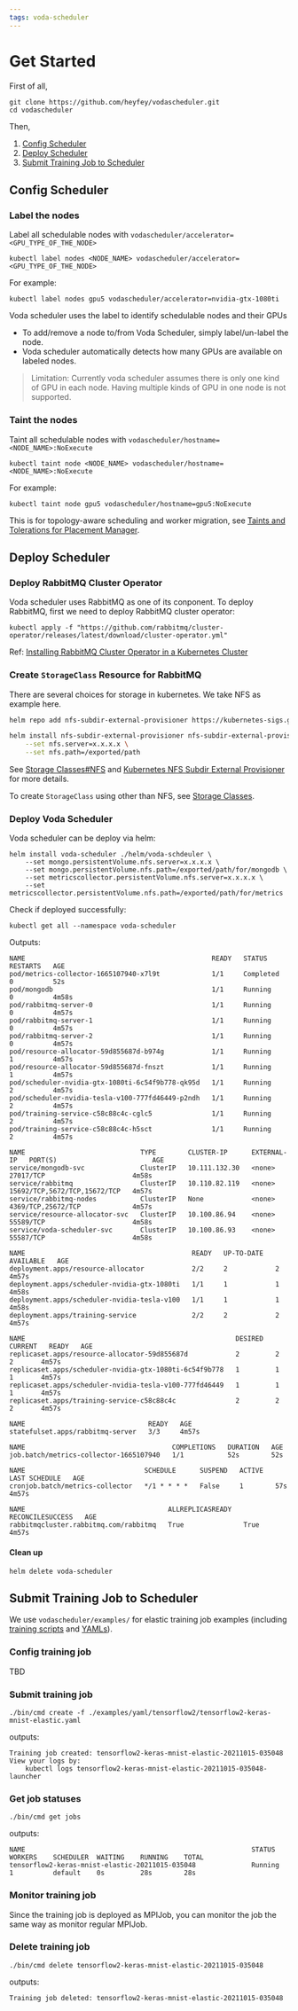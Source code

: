 ```yaml
---
tags: voda-scheduler
---
```


# Get Started

First of all,
```
git clone https://github.com/heyfey/vodascheduler.git
cd vodascheduler
```
Then,
1. [Config Scheduler](#Config-Scheduler)
2. [Deploy Scheduler](#Deploy-Scheduler)
3. [Submit Training Job to Scheduler](#Submit-Training-Job-to-Scheduler)


## Config Scheduler

### Label the nodes

Label all schedulable nodes with `vodascheduler/accelerator=<GPU_TYPE_OF_THE_NODE>`

```
kubectl label nodes <NODE_NAME> vodascheduler/accelerator=<GPU_TYPE_OF_THE_NODE>
```

For example:
```
kubectl label nodes gpu5 vodascheduler/accelerator=nvidia-gtx-1080ti
```

Voda scheduler uses the label to identify schedulable nodes and their GPUs
- To add/remove a node to/from Voda Scheduler, simply label/un-label the node.
- Voda scheduler automatically detects how many GPUs are available on labeled nodes.

> Limitation: 
> Currently voda scheduler assumes there is only one kind of GPU in each node. Having multiple kinds of GPU in one node is not supported.

### Taint the nodes

Taint all schedulable nodes with `vodascheduler/hostname=<NODE_NAME>:NoExecute`

```
kubectl taint node <NODE_NAME> vodascheduler/hostname=<NODE_NAME>:NoExecute
```

For example:
```
kubectl taint node gpu5 vodascheduler/hostname=gpu5:NoExecute
```

This is for topology-aware scheduling and worker migration, see [Taints and Tolerations for Placement Manager](https://github.com/heyfey/vodascheduler/tree/main/deploy/patch-file-tolerations).


## Deploy Scheduler 

### Deploy RabbitMQ Cluster Operator

Voda scheduler uses RabbitMQ as one of its conponent. To deploy RabbitMQ, first we need to deploy RabbitMQ cluster operator:
```
kubectl apply -f "https://github.com/rabbitmq/cluster-operator/releases/latest/download/cluster-operator.yml"
```
Ref: [Installing RabbitMQ Cluster Operator in a Kubernetes Cluster](https://www.rabbitmq.com/kubernetes/operator/install-operator.html)

### Create `StorageClass` Resource for RabbitMQ

There are several choices for storage in kubernetes. We take NFS as example here.

```bash
helm repo add nfs-subdir-external-provisioner https://kubernetes-sigs.github.io/nfs-subdir-external-provisioner/

helm install nfs-subdir-external-provisioner nfs-subdir-external-provisioner/nfs-subdir-external-provisioner \
    --set nfs.server=x.x.x.x \
    --set nfs.path=/exported/path
```

See [Storage Classes#NFS](https://kubernetes.io/docs/concepts/storage/storage-classes/#nfs) and [Kubernetes NFS Subdir External Provisioner](https://github.com/kubernetes-sigs/nfs-subdir-external-provisioner) for more details.

To create `StorageClass` using other than NFS, see [Storage Classes](https://kubernetes.io/docs/concepts/storage/storage-classes/).

### Deploy Voda Scheduler

Voda scheduler can be deploy via helm:

```
helm install voda-scheduler ./helm/voda-schdeuler \
    --set mongo.persistentVolume.nfs.server=x.x.x.x \
    --set mongo.persistentVolume.nfs.path=/exported/path/for/mongodb \
    --set metricscollector.persistentVolume.nfs.server=x.x.x.x \
    --set metricscollector.persistentVolume.nfs.path=/exported/path/for/metrics
```

Check if deployed successfully:
```
kubectl get all --namespace voda-scheduler
```

Outputs:
```
NAME                                               READY   STATUS        RESTARTS   AGE
pod/metrics-collector-1665107940-x7l9t             1/1     Completed     0          52s
pod/mongodb                                        1/1     Running       0          4m58s
pod/rabbitmq-server-0                              1/1     Running       0          4m57s
pod/rabbitmq-server-1                              1/1     Running       0          4m57s
pod/rabbitmq-server-2                              1/1     Running       0          4m57s
pod/resource-allocator-59d855687d-b974g            1/1     Running       1          4m57s
pod/resource-allocator-59d855687d-fnszt            1/1     Running       1          4m57s
pod/scheduler-nvidia-gtx-1080ti-6c54f9b778-qk95d   1/1     Running       2          4m57s
pod/scheduler-nvidia-tesla-v100-777fd46449-p2ndh   1/1     Running       2          4m57s
pod/training-service-c58c88c4c-cglc5               1/1     Running       2          4m57s
pod/training-service-c58c88c4c-h5sct               1/1     Running       2          4m57s

NAME                             TYPE        CLUSTER-IP      EXTERNAL-IP   PORT(S)                        AGE
service/mongodb-svc              ClusterIP   10.111.132.30   <none>        27017/TCP                      4m58s
service/rabbitmq                 ClusterIP   10.110.82.119   <none>        15692/TCP,5672/TCP,15672/TCP   4m57s
service/rabbitmq-nodes           ClusterIP   None            <none>        4369/TCP,25672/TCP             4m57s
service/resource-allocator-svc   ClusterIP   10.100.86.94    <none>        55589/TCP                      4m58s
service/voda-scheduler-svc       ClusterIP   10.100.86.93    <none>        55587/TCP                      4m58s

NAME                                          READY   UP-TO-DATE   AVAILABLE   AGE
deployment.apps/resource-allocator            2/2     2            2           4m57s
deployment.apps/scheduler-nvidia-gtx-1080ti   1/1     1            1           4m58s
deployment.apps/scheduler-nvidia-tesla-v100   1/1     1            1           4m58s
deployment.apps/training-service              2/2     2            2           4m57s

NAME                                                     DESIRED   CURRENT   READY   AGE
replicaset.apps/resource-allocator-59d855687d            2         2         2       4m57s
replicaset.apps/scheduler-nvidia-gtx-1080ti-6c54f9b778   1         1         1       4m57s
replicaset.apps/scheduler-nvidia-tesla-v100-777fd46449   1         1         1       4m57s
replicaset.apps/training-service-c58c88c4c               2         2         2       4m57s

NAME                               READY   AGE
statefulset.apps/rabbitmq-server   3/3     4m57s

NAME                                     COMPLETIONS   DURATION   AGE
job.batch/metrics-collector-1665107940   1/1           52s        52s

NAME                              SCHEDULE      SUSPEND   ACTIVE   LAST SCHEDULE   AGE
cronjob.batch/metrics-collector   */1 * * * *   False     1        57s             4m57s

NAME                                    ALLREPLICASREADY   RECONCILESUCCESS   AGE
rabbitmqcluster.rabbitmq.com/rabbitmq   True               True               4m57s
```


#### Clean up

```
helm delete voda-scheduler
```

## Submit Training Job to Scheduler

We use `vodascheduler/examples/` for elastic training job examples (including [training scripts](https://github.com/heyfey/vodascheduler/tree/main/examples/py) and [YAMLs](https://github.com/heyfey/vodascheduler/tree/main/examples/yaml)). 

### Config training job

TBD

### Submit training job
```
./bin/cmd create -f ./examples/yaml/tensorflow2/tensorflow2-keras-mnist-elastic.yaml
```

outputs:

```
Training job created: tensorflow2-keras-mnist-elastic-20211015-035048
View your logs by:
    kubectl logs tensorflow2-keras-mnist-elastic-20211015-035048-launcher
```

### Get job statuses

```
./bin/cmd get jobs 
```

outputs:

```
NAME                                                         STATUS     WORKERS    SCHEDULER  WAITING    RUNNING    TOTAL     
tensorflow2-keras-mnist-elastic-20211015-035048              Running    1          default    0s         28s        28s  
```

### Monitor training job

Since the training job is deployed as MPIJob, you can monitor the job the same way as monitor regular MPIJob.

### Delete training job

```
./bin/cmd delete tensorflow2-keras-mnist-elastic-20211015-035048
```

outputs:

```
Training job deleted: tensorflow2-keras-mnist-elastic-20211015-035048
```


